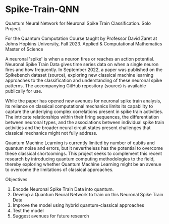 # Spike-Train-QNN
Quantum Neural Network for Neuronal Spike Train Classification. Solo Project.

For the Quantum Computation Course taught by Professor David Zaret at Johns Hopkins University, Fall 2023.
Applied & Computational Mathematics Master of Science

A neuronal 'spike' is when a neuron fires or reaches an action potential. Neuronal Spike Train Data gives time series data on when a single neuron fires and how frequently. In September 2022, a paper was published on the Spikebench dataset (source), exploring new classical machine learning approaches to the classification and understanding of these neuronal spike patterns. The accompanying GitHub repository (source) is available publically for use.

While the paper has opened new avenues for neuronal spike train analysis, its reliance on classical computational mechanics limits its capability to capture the underlying complex correlations present in spike train activities. The intricate relationships within their firing sequences, the differentiation between neuronal types, and the associations between individual spike train activities and the broader neural circuit states present challenges that classical mechanics might not fully address.

Quantum Machine Learning is currently limited by number of qubits and quantum noise and errors, but it nevertheless has the potential to overcome these classical shortcomings. This project seeks to complement this recent research by introducing quantum computing methodologies to the field, thereby exploring whether Quantum Machine Learning might be an avenue to overcome the limitations of classical approaches.

Objectives
1. Encode Neuronal Spike Train Data into quantum.
2. Develop a Quantum Neural Network to train on this Neuronal Spike Train Data
3. Improve the model using hybrid quantum-classical approaches
4. Test the model
5. Suggest avenues for future research
